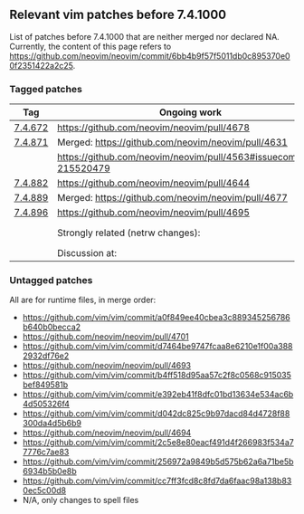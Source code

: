 ## Relevant vim patches before 7.4.1000

List of patches before 7.4.1000 that are neither merged nor declared NA. Currently, the content of this page refers to 
https://github.com/neovim/neovim/commit/6bb4b9f57f5011db0c895370e00f2351422a2c25.

### Tagged patches

|Tag|  Ongoing work| Comment|
|---|-------------|--------|
|[7.4.672](https://github.com/vim/vim/commit/b5971141dff0c69355fd64196fcc0d0d071d4c82)|https://github.com/neovim/neovim/pull/4678| Always look in current dir for shell completion|
|[7.4.871](https://github.com/vim/vim/commit/7b256fe7445b46929f660ea74e9090418f857696)|Merged: https://github.com/neovim/neovim/pull/4631| Wildignore memory leak|
| | https://github.com/neovim/neovim/pull/4563#issuecomment-215520479| |
|[7.4.882](https://github.com/vim/vim/commit/5f1fea28f5bc573e2430773c49e95ae1f9cc2a25)|https://github.com/neovim/neovim/pull/4644| Screen update @CTRL-C with compl-menu|
|[7.4.889](https://github.com/vim/vim/commit/74b738d414b2895b3365e26ae3b7792eb82ccf47)|Merged: https://github.com/neovim/neovim/pull/4677| Test triggering OptionSet from setwinvar|
|[7.4.896](https://github.com/vim/vim/commit/b4f6a46b01ed00b642a2271e9d1559e51ab0f2c4)|https://github.com/neovim/neovim/pull/4695| Editing URL & netrw|
| | Strongly related (netrw changes): | https://github.com/vim/vim/commit/a0f849ee40cbea3c889345256786b640b0becca2#diff-3abb9629535900f0c07a312231e18483|
| | Discussion at: | https://groups.google.com/forum/#!topic/vim_dev/1JbJZfZ69Mw|

### Untagged patches

All are for runtime files, in merge order:

* https://github.com/vim/vim/commit/a0f849ee40cbea3c889345256786b640b0becca2
 * https://github.com/neovim/neovim/pull/4701
* https://github.com/vim/vim/commit/d7464be9747fcaa8e6210e1f00a3882932df76e2
 * https://github.com/neovim/neovim/pull/4693
* https://github.com/vim/vim/commit/b4ff518d95aa57c2f8c0568c915035bef849581b
* https://github.com/vim/vim/commit/e392eb41f8dfc01bd13634e534ac6b4d505326f4
* https://github.com/vim/vim/commit/d042dc825c9b97dacd84d4728f88300da4d5b6b9
 * https://github.com/neovim/neovim/pull/4694
* https://github.com/vim/vim/commit/2c5e8e80eacf491d4f266983f534a77776c7ae83
* https://github.com/vim/vim/commit/256972a9849b5d575b62a6a71be5b6934b5b0e8b
* https://github.com/vim/vim/commit/cc7ff3fcd8c8fd7da6faac98a138b830ec5c00d8
 * N/A, only changes to spell files
